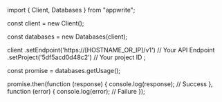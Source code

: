 import { Client, Databases } from "appwrite";

const client = new Client();

const databases = new Databases(client);

client
    .setEndpoint('https://[HOSTNAME_OR_IP]/v1') // Your API Endpoint
    .setProject('5df5acd0d48c2') // Your project ID
;

const promise = databases.getUsage();

promise.then(function (response) {
    console.log(response); // Success
}, function (error) {
    console.log(error); // Failure
});